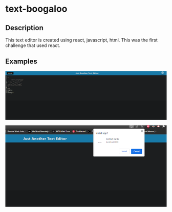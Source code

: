 # text-boogaloo

## Description

This text editor is created using react, javascript, html. This was the first challenge that used react.


## Examples

![Alt text](Screenshot%202023-06-01%20223417.png)


![Alt text](Screenshot%202023-06-01%20223524.png)
